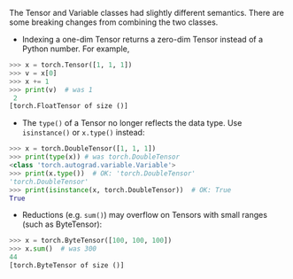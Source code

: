 The Tensor and Variable classes had slightly different semantics. There are some breaking changes from combining the two classes.

* Indexing a one-dim Tensor returns a zero-dim Tensor instead of a Python number. For example,

```python
>>> x = torch.Tensor([1, 1, 1])
>>> v = x[0]
>>> x += 1
>>> print(v)  # was 1
 2
[torch.FloatTensor of size ()]
````

* The `type()` of a Tensor no longer reflects the data type. Use `isinstance()` or `x.type()` instead:

```python
>>> x = torch.DoubleTensor([1, 1, 1])
>>> print(type(x)) # was torch.DoubleTensor
<class 'torch.autograd.variable.Variable'>
>>> print(x.type())  # OK: 'torch.DoubleTensor'
'torch.DoubleTensor'
>>> print(isinstance(x, torch.DoubleTensor))  # OK: True
True
```

* Reductions (e.g. `sum()`) may overflow on Tensors with small ranges (such as ByteTensor):

```python
>>> x = torch.ByteTensor([100, 100, 100])
>>> x.sum()  # was 300
44
[torch.ByteTensor of size ()]
```